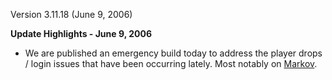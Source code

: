 Version 3.11.18 (June 9, 2006)

**Update Highlights - June 9, 2006**

- We are published an emergency build today to address the player drops / login
  issues that have been occurring lately. Most notably on
  [Markov](../etc/Markov.md).



